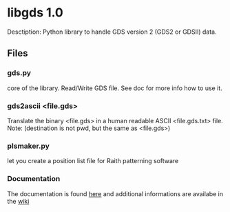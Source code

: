 # libgds 1.0

Desctiption: Python library to handle GDS version 2 (GDS2 or GDSII) data.

## Files

### gds.py
core of the library. Read/Write GDS file. See doc for more info how to use it.

### gds2ascii <file.gds>
Translate the binary  <file.gds> in a human readable ASCII <file.gds.txt> file.
Note: (destination is not pwd, but the same as <file.gds>)

### plsmaker.py
let you create a position list file for Raith patterning software


### Documentation
The documentation is found [here](https://github.com/scholi/libgds/blob/master/doc/gds.pdf) and additional informations are availabe in the [wiki](https://github.com/scholi/libgds/wiki)

